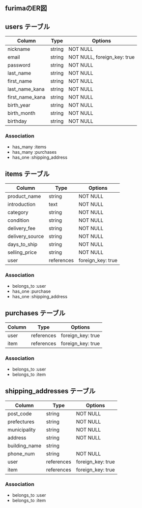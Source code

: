 ## furimaのER図

## users テーブル

| Column           | Type   | Options                     |
| --------------   | ------ | --------------------------  |
| nickname         | string | NOT NULL                    |
| email            | string | NOT NULL, foreign_key: true |
| password         | string | NOT NULL                    |
| last_name        | string | NOT NULL                    |
| first_name       | string | NOT NULL                    |
| last_name_kana   | string | NOT NULL                    |
| first_name_kana  | string | NOT NULL                    |
| birth_year       | string | NOT NULL                    |
| birth_month      | string | NOT NULL                    |
| birthday         | string | NOT NULL                    |

### Association
- has_many :items
- has_many :purchases
- has_one :shipping_address


## items テーブル

| Column          | Type       | Options            |
| --------------  | ---------- | -----------------  |
| product_name    | string     | NOT NULL           |
| introduction    | text       | NOT NULL           |
| category        | string     | NOT NULL           |
| condition       | string     | NOT NULL           |
| delivery_fee    | string     | NOT NULL           |
| delivery_source | string     | NOT NULL           |
| days_to_ship    | string     | NOT NULL           |
| selling_price   | string     | NOT NULL           |
| user            | references | foreign_key: true  |

### Association
- belongs_to :user
- has_one :purchase
- has_one :shipping_address


## purchases テーブル

| Column       | Type       | Options            |
| -----------  | ---------- | -----------------  |
| user         | references | foreign_key: true  |
| item         | references | foreign_key: true  |

### Association
- belongs_to :user
- belongs_to :item


## shipping_addresses テーブル

| Column         | Type       | Options            |
| -------------- | ---------- | -----------------  |
| post_code      | string     | NOT NULL           |
| prefectures    | string     | NOT NULL           |
| municipality   | string     | NOT NULL           |
| address        | string     | NOT NULL           |
| building_name  | string     |                    |
| phone_num      | string     | NOT NULL           |
| user           | references | foreign_key: true  |
| item           | references | foreign_key: true  |

### Association
- belongs_to :user
- belongs_to :item